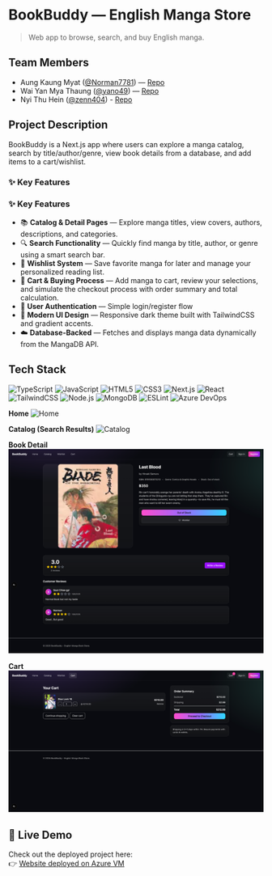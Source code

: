 # BookBuddy — English Manga Store

> Web app to browse, search, and buy English manga.

## Team Members

- Aung Kaung Myat ([@Norman7781](https://github.com/Norman7781)) — [Repo](https://github.com/Norman7781/Book_Buddy)
- Wai Yan Mya Thaung ([@yano49](https://github.com/yano49)) — [Repo](https://github.com/yano49/yano49.github.io.git)
- Nyi Thu Hein ([@zenn404](https://github.com/zenn404)) - [Repo](https://github.com/zenn404/zenn404.github.io.git)

## Project Description

BookBuddy is a Next.js app where users can explore a manga catalog, search by title/author/genre, view book details from a database, and add items to a cart/wishlist.

### ✨ Key Features

### ✨ Key Features

- 📚 **Catalog & Detail Pages** — Explore manga titles, view covers, authors, descriptions, and categories.
- 🔍 **Search Functionality** — Quickly find manga by title, author, or genre using a smart search bar.
- 💖 **Wishlist System** — Save favorite manga for later and manage your personalized reading list.
- 🛒 **Cart & Buying Process** — Add manga to cart, review your selections, and simulate the checkout process with order summary and total calculation.
- 🔐 **User Authentication** — Simple login/register flow
- 🎨 **Modern UI Design** — Responsive dark theme built with TailwindCSS and gradient accents.
- ☁️ **Database-Backed** — Fetches and displays manga data dynamically from the MangaDB API.

## Tech Stack

![TypeScript](https://img.shields.io/badge/TypeScript-3178C6?logo=typescript&logoColor=white)
![JavaScript](https://img.shields.io/badge/JavaScript-F7DF1E?logo=javascript&logoColor=black)
![HTML5](https://img.shields.io/badge/HTML5-E34F26?logo=html5&logoColor=white)
![CSS3](https://img.shields.io/badge/CSS3-1572B6?logo=css3&logoColor=white)
![Next.js](https://img.shields.io/badge/Next.js-000?logo=next.js&logoColor=white)
![React](https://img.shields.io/badge/React-20232A?logo=react&logoColor=61DAFB)
![TailwindCSS](https://img.shields.io/badge/Tailwind-06B6D4?logo=tailwindcss&logoColor=white)
![Node.js](https://img.shields.io/badge/Node.js-339933?logo=nodedotjs&logoColor=white)
![MongoDB](https://img.shields.io/badge/MongoDB-4EA94B?logo=mongodb&logoColor=white)
![ESLint](https://img.shields.io/badge/ESLint-4B32C3?logo=eslint&logoColor=white)
![Azure DevOps](https://img.shields.io/badge/Azure%20DevOps-0078D7?logo=azure-devops&logoColor=white)

**Home**
![Home](./screen-shots/bookbuddy-homepage.png)

**Catalog (Search Results)**
![Catalog](./screen-shots/bookbuddy-catalog.png)

**Book Detail**
![Book Detail](./screen-shots/bookbuddy-bookdetailpage.png)

**Cart**
![Cart](./screen-shots/bookbuddy-cartpage.png)

## 🔗 Live Demo

Check out the deployed project here:  
👉 [Website deployed on Azure VM](http://wad-6611201.eastasia.cloudapp.azure.com:3001/bookbuddy)

